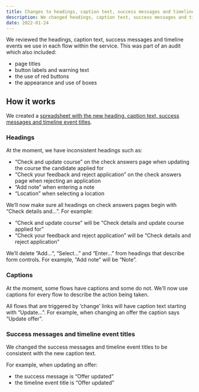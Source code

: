 ```yaml
---
title: Changes to headings, caption text, success messages and timeline event titles
description: We changed headings, caption text, success messages and timeline event titles within many flows of the service.
date: 2022-01-24
---
```


We reviewed the headings, caption text, success messages and timeline events we use in each flow within the service. This was part of an audit which also included:

- page titles
- button labels and warning text
- the use of red buttons
- the appearance and use of boxes

## How it works

We created a [spreadsheet with the new heading, caption text, success messages and timeline event titles](https://docs.google.com/spreadsheets/d/1nfI8Es-Q1_klKeiYe5r2znlr688b12lRIOZF_dt5EwI/edit?pli=1#gid=0).

### Headings

At the moment, we have inconsistent headings such as:

- “Check and update course” on the check answers page when updating the course the candidate applied for
- “Check your feedback and reject application” on the check answers page when rejecting an application
- “Add note” when entering a note
- “Location” when selecting a location

We’ll now make sure all headings on check answers pages begin with “Check details and...”. For example:

- “Check and update course” will be “Check details and update course applied for”
- “Check your feedback and reject application” will be “Check details and reject application”

We’ll delete ”Add...“, “Select...” and “Enter...” from headings that describe form controls. For example, “Add note” will be “Note”.

### Captions

At the moment, some flows have captions and some do not. We’ll now use captions for every flow to describe the action being taken.

All flows that are triggered by ‘change’ links will have caption text starting with “Update...”. For example, when changing an offer the caption says “Update offer”.

### Success messages and timeline event titles

We changed the success messages and timeline event titles to be consistent with the new caption text.

For example, when updating an offer:

- the success message is “Offer updated”
- the timeline event title is “Offer updated”
